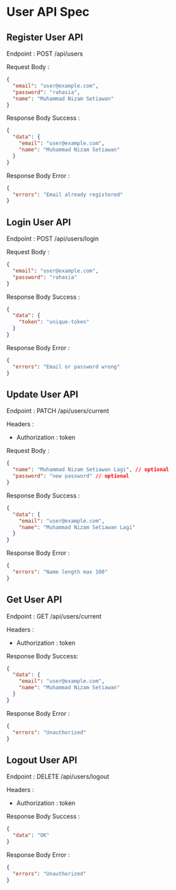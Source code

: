 # User API Spec

## Register User API

Endpoint : POST /api/users

Request Body :

```json
{
  "email": "user@example.com",
  "password": "rahasia",
  "name": "Muhammad Nizam Setiawan"
}
```

Response Body Success :

```json
{
  "data": {
    "email": "user@example.com",
    "name": "Muhammad Nizam Setiawan"
  }
}
```

Response Body Error :

```json
{
  "errors": "Email already registered"
}
```

## Login User API

Endpoint : POST /api/users/login

Request Body :

```json
{
  "email": "user@example.com",
  "password": "rahasia"
}
```

Response Body Success :

```json
{
  "data": {
    "token": "unique-token"
  }
}
```

Response Body Error :

```json
{
  "errors": "Email or password wrong"
}
```

## Update User API

Endpoint : PATCH /api/users/current

Headers :

- Authorization : token

Request Body :

```json
{
  "name": "Muhammad Nizam Setiawan Lagi", // optional
  "password": "new password" // optional
}
```

Response Body Success :

```json
{
  "data": {
    "email": "user@example.com",
    "name": "Muhammad Nizam Setiawan Lagi"
  }
}
```

Response Body Error :

```json
{
  "errors": "Name length max 100"
}
```

## Get User API

Endpoint : GET /api/users/current

Headers :

- Authorization : token

Response Body Success:

```json
{
  "data": {
    "email": "user@example.com",
    "name": "Muhammad Nizam Setiawan"
  }
}
```

Response Body Error :

```json
{
  "errors": "Unauthorized"
}
```

## Logout User API

Endpoint : DELETE /api/users/logout

Headers :

- Authorization : token

Response Body Success :

```json
{
  "data": "OK"
}
```

Response Body Error :

```json
{
  "errors": "Unauthorized"
}
```
